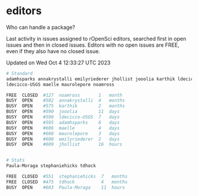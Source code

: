 # editors

Who can handle a package?

Last activity in issues assigned to rOpenSci editors, searched first in open
issues and then in closed issues. Editors with no open issues are FREE, even if
they also have no closed issue.


Updated on Wed Oct 4 12:33:27 UTC 2023

```bash
# Standard
adamhsparks annakrystalli emilyriederer jhollist jooolia karthik ldecicco
ldecicco-USGS maelle maurolepore noamross

FREE  CLOSED  #127  noamross       1   month
BUSY  OPEN    #502  annakrystalli  4   months
BUSY  OPEN    #575  karthik        2   months
BUSY  OPEN    #590  jooolia        11  days
BUSY  OPEN    #598  ldecicco-USGS  7   days
BUSY  OPEN    #595  adamhsparks    6   days
BUSY  OPEN    #606  maelle         4   days
BUSY  OPEN    #608  maurolepore    3   days
BUSY  OPEN    #600  emilyriederer  2   days
BUSY  OPEN    #609  jhollist       16  hours


# Stats
Paula-Moraga stephaniehicks tdhock

FREE  CLOSED  #551  stephaniehicks  7   months
FREE  CLOSED  #475  tdhock          4   months
BUSY  OPEN    #603  Paula-Moraga    11  hours
```
